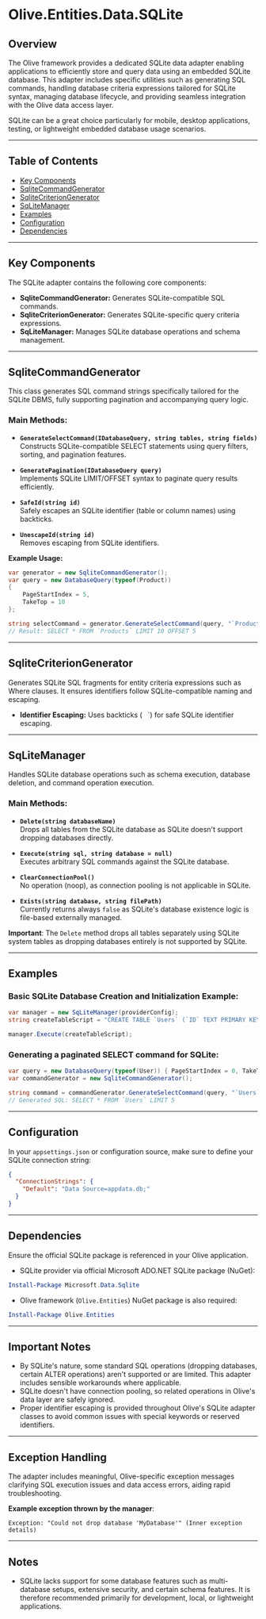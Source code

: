 # Olive.Entities.Data.SQLite

## Overview

The Olive framework provides a dedicated SQLite data adapter enabling applications to efficiently store and query data using an embedded SQLite database. This adapter includes specific utilities such as generating SQL commands, handling database criteria expressions tailored for SQLite syntax, managing database lifecycle, and providing seamless integration with the Olive data access layer.

SQLite can be a great choice particularly for mobile, desktop applications, testing, or lightweight embedded database usage scenarios.

---

## Table of Contents

- [Key Components](#key-components)
- [SqliteCommandGenerator](#sqlitecommandgenerator)
- [SqliteCriterionGenerator](#sqlitecriteriongenerator)
- [SqLiteManager](#sqlitemanager)
- [Examples](#examples)
- [Configuration](#configuration)
- [Dependencies](#dependencies)

---

## Key Components

The SQLite adapter contains the following core components:

- **SqliteCommandGenerator:** Generates SQLite-compatible SQL commands.
- **SqliteCriterionGenerator:** Generates SQLite-specific query criteria expressions.
- **SqLiteManager:** Manages SQLite database operations and schema management.

---

## SqliteCommandGenerator

This class generates SQL command strings specifically tailored for the SQLite DBMS, fully supporting pagination and accompanying query logic.

### Main Methods:

- **`GenerateSelectCommand(IDatabaseQuery, string tables, string fields)`**  
  Constructs SQLite-compatible SELECT statements using query filters, sorting, and pagination features.

- **`GeneratePagination(IDatabaseQuery query)`**  
  Implements SQLite LIMIT/OFFSET syntax to paginate query results efficiently.

- **`SafeId(string id)`**  
  Safely escapes an SQLite identifier (table or column names) using backticks.

- **`UnescapeId(string id)`**  
  Removes escaping from SQLite identifiers.

**Example Usage:**  
```csharp
var generator = new SqliteCommandGenerator();
var query = new DatabaseQuery(typeof(Product))
{
    PageStartIndex = 5,
    TakeTop = 10
};

string selectCommand = generator.GenerateSelectCommand(query, "`Products`", "*");
// Result: SELECT * FROM `Products` LIMIT 10 OFFSET 5
```

---

## SqliteCriterionGenerator

Generates SQLite SQL fragments for entity criteria expressions such as Where clauses. It ensures identifiers follow SQLite-compatible naming and escaping.

- **Identifier Escaping:** Uses backticks (` ` `) for safe SQLite identifier escaping.

---

## SqLiteManager

Handles SQLite database operations such as schema execution, database deletion, and command operation execution.

### Main Methods:
- **`Delete(string databaseName)`**  
  Drops all tables from the SQLite database as SQLite doesn't support dropping databases directly.

- **`Execute(string sql, string database = null)`**  
  Executes arbitrary SQL commands against the SQLite database.

- **`ClearConnectionPool()`**  
  No operation (noop), as connection pooling is not applicable in SQLite.

- **`Exists(string database, string filePath)`**  
  Currently returns always `false` as SQLite's database existence logic is file-based externally managed.

**Important**: The `Delete` method drops all tables separately using SQLite system tables as dropping databases entirely is not supported by SQLite.

---

## Examples

### Basic SQLite Database Creation and Initialization Example:
```csharp
var manager = new SqLiteManager(providerConfig);
string createTableScript = "CREATE TABLE `Users` (`ID` TEXT PRIMARY KEY, `Name` TEXT)";

manager.Execute(createTableScript);
```

### Generating a paginated SELECT command for SQLite:

```csharp
var query = new DatabaseQuery(typeof(User)) { PageStartIndex = 0, TakeTop = 5 };
var commandGenerator = new SqliteCommandGenerator();

string command = commandGenerator.GenerateSelectCommand(query, "`Users`", "*");
// Generated SQL: SELECT * FROM `Users` LIMIT 5
```

---

## Configuration

In your `appsettings.json` or configuration source, make sure to define your SQLite connection string:

```json
{
  "ConnectionStrings": {
    "Default": "Data Source=appdata.db;"
  }
}
``` 

---

## Dependencies

Ensure the official SQLite package is referenced in your Olive application.

- SQLite provider via official Microsoft ADO.NET SQLite package (NuGet):

```powershell
Install-Package Microsoft.Data.Sqlite
```

- Olive framework (`Olive.Entities`) NuGet package is also required:

```powershell
Install-Package Olive.Entities
```

---

## Important Notes

- By SQLite's nature, some standard SQL operations (dropping databases, certain ALTER operations) aren't supported or are limited. This adapter includes sensible workarounds where applicable.
- SQLite doesn't have connection pooling, so related operations in Olive's data layer are safely ignored.
- Proper identifier escaping is provided throughout Olive's SQLite adapter classes to avoid common issues with special keywords or reserved identifiers.

---

## Exception Handling

The adapter includes meaningful, Olive-specific exception messages clarifying SQL execution issues and data access errors, aiding rapid troubleshooting.  

**Example exception thrown by the manager**:

```
Exception: "Could not drop database 'MyDatabase'" (Inner exception details)
```

---

## Notes

- SQLite lacks support for some database features such as multi-database setups, extensive security, and certain schema features. It is therefore recommended primarily for development, local, or lightweight applications.